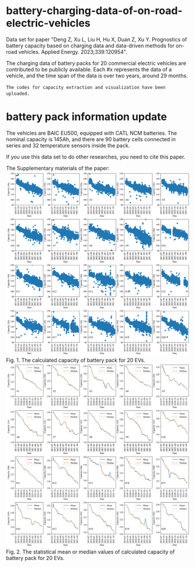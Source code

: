 # battery-charging-data-of-on-road-electric-vehicles
Data set for paper "Deng Z, Xu L, Liu H, Hu X, Duan Z, Xu Y. Prognostics of battery capacity based on charging data and data-driven methods for on-road vehicles. Applied Energy. 2023;339:120954".

The charging data of battery packs for 20 commercial electric vehicles are contributed to be publicly available. 
Each #x represents the data of a vehicle, and the time span of the data is over two years, around 29 months.

`The codes for capacity extraction and visualization have been uploaded.`

# battery pack information update
The vehicles are BAIC EU500, equipped with CATL NCM batteries. 
The nominal capacity is 145Ah, and there are 90 battery cells connected in series and 32 temperature sensors inside the pack.

If you use this data set to do other researches, you need to cite this paper.

The Supplementary materials of the paper:
![image](/Fig1.png)
Fig. 1. The calculated capacity of battery pack for 20 EVs.
![image](/Fig2.png)
Fig. 2. The statistical mean or median values of calculated capacity of battery pack for 20 EVs.
